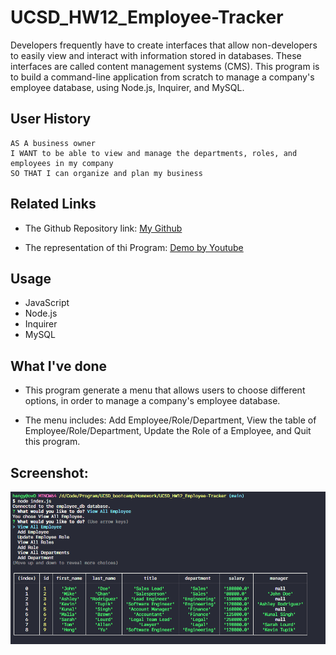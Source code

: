 # UCSD_HW12_Employee-Tracker
Developers frequently have to create interfaces that allow non-developers to easily view and interact with information stored in databases. These interfaces are called content management systems (CMS). This program is to build a command-line application from scratch to manage a company's employee database, using Node.js, Inquirer, and MySQL.

## User History

```
AS A business owner
I WANT to be able to view and manage the departments, roles, and employees in my company
SO THAT I can organize and plan my business
```

## Related Links

* The Github Repository link: [My Github](https://github.com/hengyu89/UCSD_HW12_Employee-Tracker)

* The representation of thi Program: [Demo by Youtube](https://www.youtube.com/watch?v=AuQuqIFj8n0)

## Usage

* JavaScript
* Node.js
* Inquirer
* MySQL

## What I've done

* This program generate a menu that allows users to choose different options, in order to manage a company's employee database.

* The menu includes: Add Employee/Role/Department, View the table of Employee/Role/Department, Update the Role of a Employee, and Quit this program.

## Screenshot:

![Screenshot of program.](./assets/img/screenshot1.png)